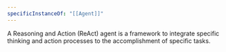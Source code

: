 ```yaml
---
specificInstanceOf: "[[Agent]]"
---
```


A Reasoning and Action (ReAct) agent is a framework to integrate specific thinking and action processes to the accomplishment of specific tasks. 